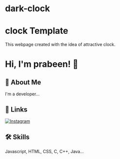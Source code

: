 # dark-clock
# clock Template

This webpage created with the idea of attractive clock.

# Hi, I'm prabeen! 👋


## 🚀 About Me
I'm a developer...


## 🔗 Links
[![Instagram](https://img.shields.io/badge/instagram-171717?style=for-the-badge&logo=instagram&logoColor=white)](https://www.instagram.com/)


## 🛠 Skills
Javascript, HTML, CSS, C, C++, Java...

